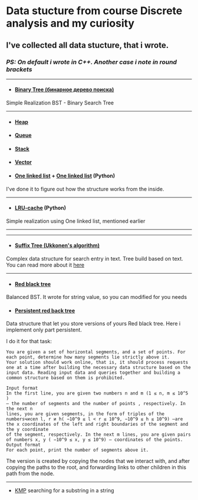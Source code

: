 # Data stucture from course Discrete analysis and my curiosity

## I've collected all data stucture, that i wrote.
### *PS: On default i wrote in C++. Another case i note in round brackets*

---

+ #### [ Binary Tree (бинарное дерево поиска)](https://github.com/toth3m00n/data-structure/blob/main/BinaryTree.cpp)

Simple Realization BST - Binary Search Tree

--- 

+ #### [Heap](https://github.com/toth3m00n/data-structure/blob/main/Heap.cpp)
  
+ #### [Queue](https://github.com/toth3m00n/data-structure/blob/main/Queue.cpp)
  
+ #### [Stack](https://github.com/toth3m00n/data-structure/blob/main/Stack.cpp)
  
+ #### [Vector](https://github.com/toth3m00n/data-structure/blob/main/Vector.cpp)
  
+ #### [One linked list](https://github.com/toth3m00n/data-structure/blob/main/OneLinkedList.cpp) + [One linked list](https://github.com/toth3m00n/data-structure/main/linked_list.py) (Python)
  
I've done it to figure out how the structure works from the inside.

---

+ #### [LRU-cache](https://github.com/toth3m00n/data-structure/blob/main/lru.py) (Python)

Simple realization using One linked list, mentioned earlier

---

---

+ #### [Suffix Tree (Ukkonen's algorithm)](https://github.com/toth3m00n/data-structure/blob/main/suffix_tree.cpp)
  
Complex data structure for search entry in text. Tree build based on text. You can read more about it [here](https://www.geeksforgeeks.org/pattern-searching-using-suffix-tree/)

---

+ #### [Red black tree](https://github.com/toth3m00n/data-structure/blob/main/RBTFix.cpp)

Balanced BST. It wrote for string value, so you can modified for you needs

+ #### [Persistent red back tree](https://github.com/toth3m00n/data-structure/blob/main/RBTFix.cpp)

Data structure that let you store versions of yours Red black tree. Here i implement only part persistent. 

I do it for that task:

```
You are given a set of horizontal segments, and a set of points. For each point, determine how many segments lie strictly above it.
Your solution should work online, that is, it should process requests one at a time after building the necessary data structure based on the input data. Reading input data and queries together and building a common structure based on them is prohibited.

Input format
In the first line, you are given two numbers n and m (1 ≤ n, m ≤ 10^5 )
— the number of segments and the number of points , respectively. In the next n
lines, you are given segments, in the form of triples of the numbersчисел l, r и h( −10^9 ≤ l < r ≤ 10^9, −10^9 ≤ h ≤ 10^9) —are the x coordinates of the left and right boundaries of the segment and
the y coordinate
of the segment, respectively. In the next m lines, you are given pairs of numbers x, y ( −10^9 ≤ x, y ≤ 10^9) — coordinates of the points.
Output format
For each point, print the number of segments above it.
```

The version is created by copying the nodes that we interact with, and after copying the paths to the root, and forwarding links to other children in this path from the node.

---

+ [KMP](https://github.com/toth3m00n/data-structure/main/RBTFix.cpp)
searching for a substring in a string
